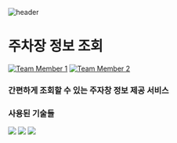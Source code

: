 ![header](https://capsule-render.vercel.app/api?type=waving&color=0:ec5c08,100:f73e26&FontColor=41544c&text=MiniProject&&animation=twinkling&fontSize=40&fontAlignY=50&fontAlign=50&height=180)

# 주차장 정보 조회

<div>
  
[![Team Member 1](https://img.shields.io/badge/BE:전병건-8B00FF?style=social&logo=github)](https://github.com/wnahswl)
[![Team Member 2](https://img.shields.io/badge/FE:김인아-8B00FF?style=social&logo=github)](https://github.com/inayong)
</div>

### 간편하게 조회할 수 있는 주자창 정보 제공 서비스


### 사용된 기술들
<div>
<img src="https://img.shields.io/badge/spring-6DB33F?style=for-the-badge&logo=spring&logoColor=white"> 
<img src="https://img.shields.io/badge/mysql-4479A1?style=for-the-badge&logo=mysql&logoColor=white"> 
<img src="https://img.shields.io/badge/github-181717?style=for-the-badge&logo=github&logoColor=white">
</div>

